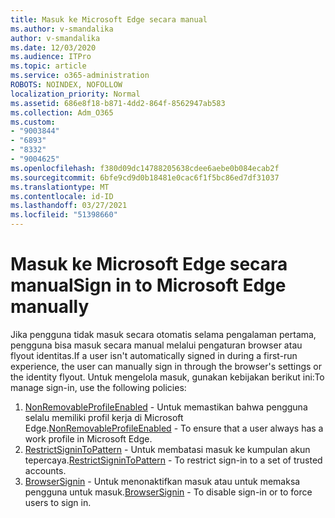```yaml
---
title: Masuk ke Microsoft Edge secara manual
ms.author: v-smandalika
author: v-smandalika
ms.date: 12/03/2020
ms.audience: ITPro
ms.topic: article
ms.service: o365-administration
ROBOTS: NOINDEX, NOFOLLOW
localization_priority: Normal
ms.assetid: 686e8f18-b871-4dd2-864f-8562947ab583
ms.collection: Adm_O365
ms.custom:
- "9003844"
- "6893"
- "8332"
- "9004625"
ms.openlocfilehash: f380d09dc14788205638cdee6aebe0b084ecab2f
ms.sourcegitcommit: 6bfe9cd9d0b18481e0cac6f1f5bc86ed7df31037
ms.translationtype: MT
ms.contentlocale: id-ID
ms.lasthandoff: 03/27/2021
ms.locfileid: "51398660"
---
```

# <a name="sign-in-to-microsoft-edge-manually"></a><span data-ttu-id="bbcdd-102">Masuk ke Microsoft Edge secara manual</span><span class="sxs-lookup"><span data-stu-id="bbcdd-102">Sign in to Microsoft Edge manually</span></span>

<span data-ttu-id="bbcdd-103">Jika pengguna tidak masuk secara otomatis selama pengalaman pertama, pengguna bisa masuk secara manual melalui pengaturan browser atau flyout identitas.</span><span class="sxs-lookup"><span data-stu-id="bbcdd-103">If a user isn't automatically signed in during a first-run experience, the user can manually sign in through the browser's settings or the identity flyout.</span></span> <span data-ttu-id="bbcdd-104">Untuk mengelola masuk, gunakan kebijakan berikut ini:</span><span class="sxs-lookup"><span data-stu-id="bbcdd-104">To manage sign-in, use the following policies:</span></span>

1. <span data-ttu-id="bbcdd-105">[NonRemovableProfileEnabled](https://docs.microsoft.com/deployedge/microsoft-edge-policies#nonremovableprofileenabled) - Untuk memastikan bahwa pengguna selalu memiliki profil kerja di Microsoft Edge.</span><span class="sxs-lookup"><span data-stu-id="bbcdd-105">[NonRemovableProfileEnabled](https://docs.microsoft.com/deployedge/microsoft-edge-policies#nonremovableprofileenabled) - To ensure that a user always has a work profile in Microsoft Edge.</span></span>
2. <span data-ttu-id="bbcdd-106">[RestrictSigninToPattern](https://docs.microsoft.com/deployedge/microsoft-edge-policies#restrictsignintopattern) - Untuk membatasi masuk ke kumpulan akun tepercaya.</span><span class="sxs-lookup"><span data-stu-id="bbcdd-106">[RestrictSigninToPattern](https://docs.microsoft.com/deployedge/microsoft-edge-policies#restrictsignintopattern) - To restrict sign-in to a set of trusted accounts.</span></span>
3. <span data-ttu-id="bbcdd-107">[BrowserSignin](https://docs.microsoft.com/deployedge/microsoft-edge-policies#browsersignin) - Untuk menonaktifkan masuk atau untuk memaksa pengguna untuk masuk.</span><span class="sxs-lookup"><span data-stu-id="bbcdd-107">[BrowserSignin](https://docs.microsoft.com/deployedge/microsoft-edge-policies#browsersignin) - To disable sign-in or to force users to sign in.</span></span>

